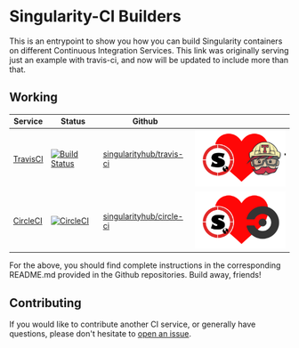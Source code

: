 # Singularity-CI Builders

This is an entrypoint to show you how you can build Singularity containers 
on different Continuous Integration Services. This link was originally serving just
an example with travis-ci, and now will be updated to include more than that.

## Working

| Service  | Status | Github |  |
|---------|--------|--------|--|
|[TravisCI](https://travis-ci.org) | [![Build Status](https://travis-ci.org/singularityhub/travis-ci.svg?branch=master)](https://travis-ci.org/singularityhub/travis-ci) | [singularityhub/travis-ci](https://www.github.com/singularityhub/travis-ci) | ![img/sregistry-travis-small.png](img/sregistry-travis-small.png) |
|[CircleCI](https://www.circleci.com) |  [![CircleCI](https://circleci.com/gh/singularityhub/circle-ci.svg?style=svg)](https://circleci.com/gh/singularityhub/circle-ci) | [singularityhub/circle-ci](https://www.github.com/singularityhub/circle-ci) | ![img/sregistry-circle-small.png](img/sregistry-circle-small.png) |

For the above, you should find complete instructions in the corresponding README.md
provided in the Github repositories. Build away, friends!


## Contributing

If you would like to contribute another CI service, or generally have questions,
please don't hesitate to [open an issue](https://www.github.com/singularityhub/singularity-ci/).
